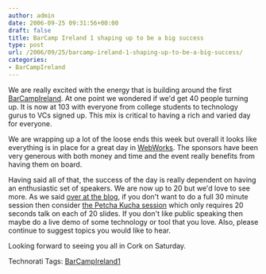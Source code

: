 ```yaml
---
author: admin
date: 2006-09-25 09:31:56+00:00
draft: false
title: BarCamp Ireland 1 shaping up to be a big success
type: post
url: /2006/09/25/barcamp-ireland-1-shaping-up-to-be-a-big-success/
categories:
- BarCampIreland
---
```


We are really excited with the energy that is building around the first [BarCampIreland](http://barcamp.org/BarCampIreland). At one point we wondered if we'd get 40 people turning up. It is now at 103 with everyone from college students to technology gurus to VCs signed up. This mix is critical to having a rich and varied day for everyone.

We are wrapping up a lot of the loose ends this week but overall it looks like everything is in place for a great day in [WebWorks](http://www.webworkscork.com/). The sponsors have been very generous with both money and time and the event really benefits from having them on board.

Having said all of that, the success of the day is really dependent on having an enthusiastic set of speakers. We are now up to 20 but we'd love to see more. As we said [over at the blog](https://www.argolon.com/BarCampIreland/blog), if you don't want to do a full 30 minute session then consider [the Petcha Kucha session](http://argolon.com/BarCampIreland/blog/2006/09/17/fantastic-idea-for-a-session/) which only requires 20 seconds talk on each of 20 slides. If you don't like public speaking then maybe do a live demo of some technology or tool that you love. Also, please continue to suggest topics you would like to hear.

Looking forward to seeing you all in Cork on Saturday.

Technorati Tags: [BarCampIreland1](http://www.technorati.com/tags/BarCampIreland1)
